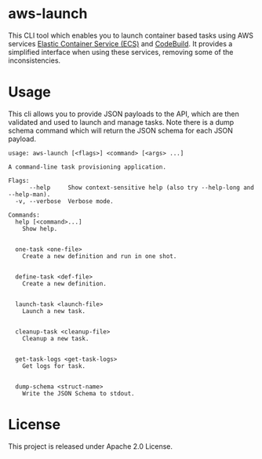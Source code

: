 # aws-launch

This CLI tool which enables you to launch container based tasks using AWS services [Elastic Container Service (ECS)](https://aws.amazon.com/ecs/) and [CodeBuild](https://aws.amazon.com/codebuild/). It provides a simplified interface when using these services, removing some of the inconsistencies.

# Usage

This cli allows you to provide JSON payloads to the API, which are then validated and used to launch and manage tasks. Note there is a dump schema command which will return the JSON schema for each JSON payload.

```
usage: aws-launch [<flags>] <command> [<args> ...]

A command-line task provisioning application.

Flags:
      --help     Show context-sensitive help (also try --help-long and --help-man).
  -v, --verbose  Verbose mode.

Commands:
  help [<command>...]
    Show help.


  one-task <one-file>
    Create a new definition and run in one shot.


  define-task <def-file>
    Create a new definition.


  launch-task <launch-file>
    Launch a new task.


  cleanup-task <cleanup-file>
    Cleanup a new task.


  get-task-logs <get-task-logs>
    Get logs for task.


  dump-schema <struct-name>
    Write the JSON Schema to stdout.

```

# License

This project is released under Apache 2.0 License.
